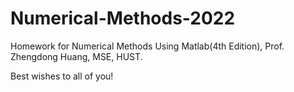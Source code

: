# Numerical-Methods-2022
Homework for Numerical Methods Using Matlab(4th Edition), Prof. Zhengdong Huang, MSE, HUST.

Best wishes to all of you!
